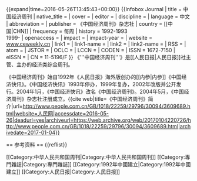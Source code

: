 {{expand|time=2016-05-26T13:45:43+00:00}}
{{Infobox Journal
| title        = 中国经济周刊
| native_title =
| cover        = 
| editor       = 
| discipline   = 
| language     = 中文
| abbreviation = 
| publisher    = 《中国经济周刊》杂志社
| country      = [[中国|CHN]]
| frequency    = 每周
| history      = 1992-1993<br>1999-
| openaccess   = 
| impact       = 
| impact-year  = 
| website      = www.ceweekly.cn
| link1        = 
| link1-name   = 
| link2        = 
| link2-name   = 
| RSS          = 
| atom         = 
| JSTOR        = 
| OCLC         = 
| LCCN         = 
| CODEN        = 
| ISSN         = 1672-7150
| eISSN        = 
| CN           = 11-5196/F
}}
《'''中国经济周刊'''》是[[人民日报|人民日报]]社主管、主办的经济类综合周刊。

《中国经济周刊》始自1992年《人民日报》海外版创办的[[内参|内参]]《中国经济快讯》。《中国经济快讯》1993年停办，1999年复办，2002年改版并公开发行。2004年1月，《中国经济快讯》改名《中国经济周刊》。2004年5月，《中国经济周刊》杂志社注册成立。<ref>{{cite web|title=《中国经济周刊》简介|url=http://www.people.com.cn/GB/1018/22259/29796/30094/3609689.html|website=人民网|accessdate=2016-05-26|deadurl=yes|archiveurl=https://web.archive.org/web/20170104220726/http://www.people.com.cn/GB/1018/22259/29796/30094/3609689.html|archivedate=2017-01-04}}</ref>

== 参考资料 ==
{{reflist}}

[[Category:中华人民共和国周刊|Category:中华人民共和国周刊]]
[[Category:專門雜誌|Category:專門雜誌]]
[[Category:1992年中國建立|Category:1992年中國建立]]
[[Category:人民日报|Category:人民日报]]